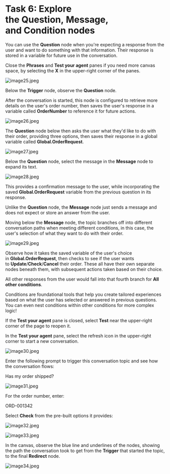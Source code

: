 # Task 6: Explore the Question, Message, and Condition nodes

You can use the **Question** node when you're expecting a response from the user and want to do something with that information. Their response is stored in a variable for future use in the conversation.

Close the **Phrases** and **Test your agent** panes if you need more canvas space, by selecting the **X** in the upper-right corner of the panes.

![image25.jpeg](assets/img/image25.jpeg)

Below the **Trigger** node, observe the **Question** node.

After the conversation is started, this node is configured to retrieve more details on the user's order number, then saves the user's response in a variable called **OrderNumber** to reference it for future actions.

![image26.jpeg](assets/img/image26.jpeg)

The **Question** node below then asks the user what they'd like to do with their order, providing three options, then saves their response in a global variable called **Global.OrderRequest**.

![image27.jpeg](assets/img/image27.jpeg)

Below the **Question** node, select the message in the **Message** node to expand its text.

![image28.jpeg](assets/img/image28.jpeg)

This provides a confirmation message to the user, while incorporating the saved **Global.OrderRequest** variable from the previous question in its response.

Unlike the **Question** node, the **Message** node just sends a message and does not expect or store an answer from the user.

Moving below the **Message** node, the topic branches off into different conversation paths when meeting different conditions, in this case, the user's selection of what they want to do with their order.

![image29.jpeg](assets/img/image29.jpeg)

Observe how it takes the saved variable of the user's choice in **Global.OrderRequest**, then checks to see if the user wants to **Update**/**Check**/**Cancel** their order. These all have their own separate nodes beneath them, with subsequent actions taken based on their choice.

All other responses from the user would fall into that fourth branch for **All other conditions**.

Conditions are foundational tools that help you create tailored experiences based on what the user has selected or answered in previous questions. You can even nest conditions within other conditions for more complex logic!

If the **Test your agent** pane is closed, select **Test** near the upper-right corner of the page to reopen it.

In the **Test your agent** pane, select the refresh icon in the upper-right corner to start a new conversation.

![image30.jpeg](assets/img/image30.jpeg)

Enter the following prompt to trigger this conversation topic and see how the conversation flows:

Has my order shipped?

![image31.jpeg](assets/img/image31.jpeg)

For the order number, enter:

ORD-001342

Select **Check** from the pre-built options it provides:

![image32.jpeg](assets/img/image32.jpeg)

![image33.jpeg](assets/img/image33.jpeg)

In the canvas, observe the blue line and underlines of the nodes, showing the path the conversation took to get from the **Trigger** that started the topic, to the final **Redirect** node.

![image34.jpeg](assets/img/image34.jpeg)



